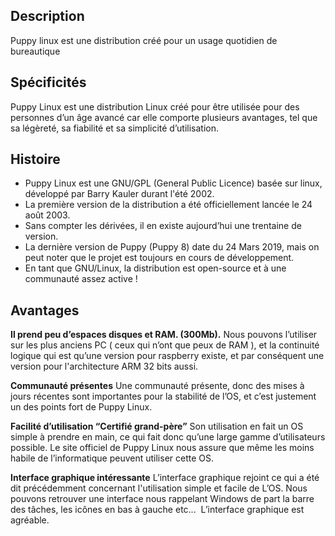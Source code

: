 
## Description
Puppy linux est une distribution créé pour un usage quotidien de bureautique

## Spécificités
Puppy Linux est une distribution Linux créé pour être utilisée pour des personnes d’un âge avancé car elle comporte plusieurs avantages, tel que sa légèreté, sa fiabilité et sa simplicité d’utilisation.


## Histoire
- Puppy Linux est une GNU/GPL (General Public Licence) basée sur linux, développé par Barry Kauler durant l'été 2002.
- La première version de la distribution a été officiellement lancée le 24 août 2003.
- Sans compter les dérivées, il en existe aujourd’hui une trentaine de version.
- La dernière version de Puppy (Puppy 8) date du 24 Mars 2019, mais on peut noter que le projet est toujours en cours de développement.
- En tant que GNU/Linux, la distribution est open-source et à une communauté assez active !

## Avantages
**Il prend peu d’espaces disques et RAM. (300Mb).**
Nous pouvons l’utiliser sur les plus anciens PC ( ceux qui n’ont que peux de RAM ), et la continuité logique qui est qu’une version pour raspberry existe, et par conséquent une version pour l'architecture ARM 32 bits aussi.

**Communauté présentes**
Une communauté présente, donc des mises à jours récentes sont importantes pour la stabilité de l’OS, et c’est justement un des points fort de Puppy Linux.

**Facilité d’utilisation “Certifié grand-père”**
Son utilisation en fait un OS simple à prendre en main, ce qui fait donc qu’une large gamme d’utilisateurs possible. Le site officiel de Puppy Linux nous assure que même les moins habile de l’informatique peuvent utiliser cette OS.

**Interface graphique intéressante**
L’interface graphique rejoint ce qui a été dit précédemment concernant l'utilisation simple et facile de L’OS. Nous pouvons retrouver une interface nous rappelant Windows de part la barre des tâches, les icônes en bas à gauche etc...  L’interface graphique est agréable.